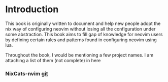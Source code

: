 # Introduction

This book is originally written to document and help new people adopt the nix way of configuring neovim without losing all the configuration under some abstraction. This book aims to fill gap of knowledge for neovim users by defining certain rules and patterns found in configuring neovim using lua.

Throughout the book, I would be mentioning a few project names. I am attaching a list of them (not complete) in here

### NixCats-nvim [git](https://github.com/BirdeeHub/nixCats-nvim)
